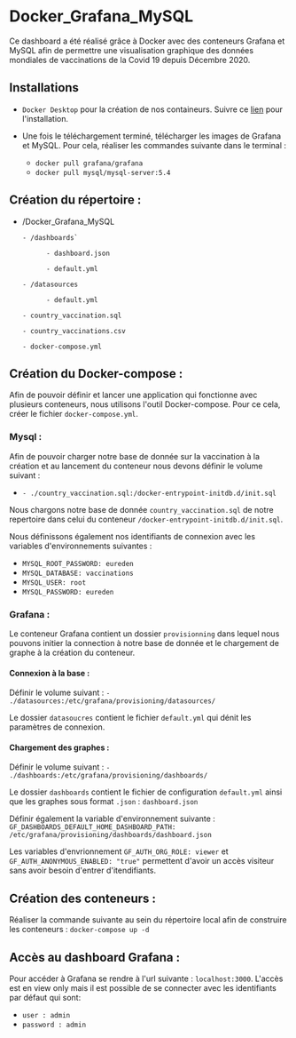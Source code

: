 # Docker_Grafana_MySQL

Ce dashboard a été réalisé grâce à Docker avec des conteneurs Grafana et MySQL afin de permettre une visualisation graphique des données mondiales de vaccinations de la Covid 19 depuis Décembre 2020.

## Installations

* `Docker Desktop` pour la création de nos containeurs. Suivre ce [lien](https://www.docker.com/products/docker-desktop) pour l'installation. 

* Une fois le téléchargement terminé, télécharger les images de Grafana et MySQL. Pour cela, réaliser les commandes suivante dans le terminal :

    * `docker pull grafana/grafana`
    * `docker pull mysql/mysql-server:5.4`
    

## Création du répertoire :


 - /Docker_Grafana_MySQL
 
       - /dashboards`
       
             - dashboard.json
             
             - default.yml
             
       - /datasources
       
             - default.yml
             
       - country_vaccination.sql
       
       - country_vaccinations.csv
       
       - docker-compose.yml


## Création du Docker-compose :

Afin de pouvoir définir et lancer une application qui fonctionne avec plusieurs conteneurs, nous utilisons l'outil Docker-compose. Pour ce cela, créer le fichier `docker-compose.yml`. 


### Mysql :

Afin de pouvoir charger notre base de donnée sur la vaccination à la création et au lancement du conteneur nous devons définir le volume suivant :

* `- ./country_vaccination.sql:/docker-entrypoint-initdb.d/init.sql`

Nous chargons notre base de donnée `country_vaccination.sql` de notre repertoire dans celui du conteneur `/docker-entrypoint-initdb.d/init.sql`.

Nous définissons également nos identifiants de connexion avec les variables d'environnements suivantes :

* `MYSQL_ROOT_PASSWORD: eureden`
* `MYSQL_DATABASE: vaccinations`
* `MYSQL_USER: root`
* `MYSQL_PASSWORD: eureden`


### Grafana :

Le conteneur Grafana contient un dossier `provisionning` dans lequel nous pouvons initier la connection à notre base de donnée et le chargement de graphe à la création du conteneur.


#### Connexion à la base :

Définir le volume suivant : `- ./datasources:/etc/grafana/provisioning/datasources/`

Le dossier `datasoucres` contient le fichier `default.yml` qui dénit les paramètres de connexion.


#### Chargement des graphes :

Définir le volume suivant : `- ./dashboards:/etc/grafana/provisioning/dashboards/`

Le dossier `dashboards` contient le fichier de configuration `default.yml` ainsi que les graphes sous format `.json` : `dashboard.json`

Définir également la variable d'environnement suivante : 
`GF_DASHBOARDS_DEFAULT_HOME_DASHBOARD_PATH: /etc/grafana/provisioning/dashboards/dashboard.json`

Les variables d'envrionnement `GF_AUTH_ORG_ROLE: viewer` et `GF_AUTH_ANONYMOUS_ENABLED: "true"` permettent d'avoir un accès visiteur sans avoir besoin d'entrer d'itendifiants.


## Création des conteneurs :

Réaliser la commande suivante au sein du répertoire local afin de construire les conteneurs : `docker-compose up -d`


## Accès au dashboard Grafana :

Pour accéder à Grafana se rendre à l'url suivante : `localhost:3000`. L'accès est en view only mais il est possible de se connecter avec les identifiants par défaut qui sont:

* `user : admin`
* `password : admin`


